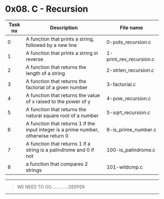 # 0x08. C - Recursion

| Task no | Description                                                                          | File name               |
| ------- | ------------------------------------------------------------------------------------ | ----------------------- |
| 0       | A function that prints a string, followed by a new line                              | 0-puts_recursion.c      |
| 1       | A function that prints a string in reverse                                           | 1-print_rev_recursion.c |
| 2       | A function that returns the length of a string                                       | 2-strlen_recursion.c    |
| 3       | A function that returns the factorial of a given number                              | 3-factorial.c           |
| 4       | A function that returns the value of x raised to the power of y                      | 4-pow_recursion.c       |
| 5       | A function that returns the natural square root of a number                          | 5-sqrt_recursion.c      |
| 6       | A function that returns 1 if the input integer is a prime number, otherwise return 0 | 6-is_prime_number.c     |
| 7       | A function that returns 1 if a string is a palindrome and 0 if not                   | 100-is_palindrome.c     |
| 8       | a function that compares 2 strings                                                   | 101-wildcmp.c           |

---

> WE NEED TO GO..............DEEPER

---
